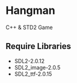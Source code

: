 # Hangman
 C++ & STD2 Game

## Require Libraries

- SDL2-2.0.12
- SDL2_image-2.0.5
- SDL2_ttf-2.0.15